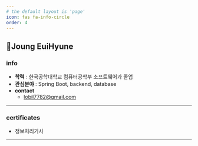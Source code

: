 ```yaml
---
# the default layout is 'page'
icon: fas fa-info-circle
order: 4
---
```


## Joung EuiHyune

### info

- **학력** : 한국공학대학교 컴퓨터공학부 소프트웨어과 졸업
- **관심분야** : Spring Boot, backend, database
- **contact**
  - lobil7782@gmail.com
---

### certificates

- 정보처리기사

---